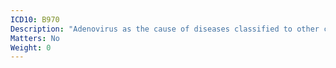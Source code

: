 ```yaml
---
ICD10: B970
Description: "Adenovirus as the cause of diseases classified to other chapters"
Matters: No
Weight: 0
---
```

